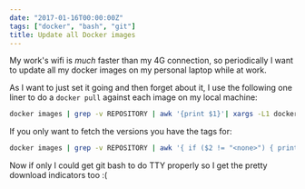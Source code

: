 ```yaml
---
date: "2017-01-16T00:00:00Z"
tags: ["docker", "bash", "git"]
title: Update all Docker images
---
```


My work's wifi is *much* faster than my 4G connection, so periodically I want to update all my docker images on my personal laptop while at work.

As I want to just set it going and then forget about it, I use the following one liner to do a `docker pull` against each image on my local machine:

```bash
docker images | grep -v REPOSITORY | awk '{print $1}'| xargs -L1 docker pull
```

If you only want to fetch the versions you have the tags for:

```bash
docker images | grep -v REPOSITORY | awk '{ if ($2 != "<none>") { print $1":"$2 } else { print $1 } }' | xargs -L1 docker pull
```

Now if only I could get git bash to do TTY properly so I get the pretty download indicators too :(
